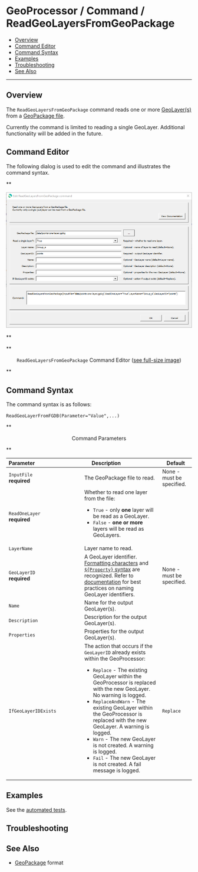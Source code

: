 # GeoProcessor / Command / ReadGeoLayersFromGeoPackage #

* [Overview](#overview)
* [Command Editor](#command-editor)
* [Command Syntax](#command-syntax)
* [Examples](#examples)
* [Troubleshooting](#troubleshooting)
* [See Also](#see-also)

-------------------------

## Overview ##

The `ReadGeoLayersFromGeoPackage` command reads one or more [GeoLayer(s)](../../introduction/introduction.md#geolayer)
from a [GeoPackage file](../../spatial-data-format-ref/GeoPackage/GeoPackage.md).

Currently the command is limited to reading a single GeoLayer.
Additional functionality will be added in the future.

## Command Editor ##

The following dialog is used to edit the command and illustrates the command syntax.

**<p style="text-align: center;">
![ReadGeoLayersFromGeoPackage](ReadGeoLayersFromGeoPackage.png)
</p>**

**<p style="text-align: center;">
`ReadGeoLayersFromGeoPackage` Command Editor (<a href="../ReadGeoLayersFromGeoPackage.png">see full-size image</a>)
</p>**

## Command Syntax ##

The command syntax is as follows:

```text
ReadGeoLayerFromFGDB(Parameter="Value",...)
```
**<p style="text-align: center;">
Command Parameters
</p>**

| **Parameter**&nbsp;&nbsp;&nbsp;&nbsp;&nbsp;&nbsp;&nbsp;&nbsp;&nbsp;&nbsp;&nbsp;&nbsp;&nbsp;&nbsp;&nbsp;&nbsp;&nbsp;&nbsp;&nbsp;&nbsp;&nbsp;&nbsp;&nbsp;&nbsp;&nbsp;&nbsp;&nbsp;&nbsp;&nbsp;&nbsp;&nbsp;&nbsp; | **Description** &nbsp;&nbsp;&nbsp;&nbsp;&nbsp;&nbsp;&nbsp;&nbsp;&nbsp;&nbsp;&nbsp;&nbsp;&nbsp;&nbsp;&nbsp;&nbsp;&nbsp;&nbsp;&nbsp;&nbsp;| **Default** |
| --------------|-----------------|----------------- |
| `InputFile`<br>**required** | The GeoPackage file to read. | None - must be specified. |
| `ReadOneLayer`<br>**required** | Whether to read one layer from the file:<ul><li>`True` - only **one** layer will be read as a GeoLayer.</li><li>`False` - **one or more** layers will be read as GeoLayers. |
| `LayerName` | Layer name to read. | |
| `GeoLayerID`<br>**required** | A GeoLayer identifier. [Formatting characters](../../introduction/introduction.md#geolayer-property-format-specifiers) and [`${Property}` syntax](../../introduction/introduction.md#geoprocessor-properties-property) are recognized. Refer to [documentation](../../best-practices/geolayer-identifiers.md) for best practices on naming GeoLayer identifiers. | None - must be specified. |
| `Name` | Name for the output GeoLayer(s). |
| `Description` | Description for the output GeoLayer(s). |
| `Properties` | Properties for the output GeoLayer(s). |
| `IfGeoLayerIDExists` | The action that occurs if the `GeoLayerID` already exists within the GeoProcessor:<ul><li>`Replace` - The existing GeoLayer within the GeoProcessor is replaced with the new GeoLayer. No warning is logged.</li><li>`ReplaceAndWarn` - The existing GeoLayer within the GeoProcessor is replaced with the new GeoLayer. A warning is logged.</li><li>`Warn` - The new GeoLayer is not created. A warning is logged.</li><li>`Fail` - The new GeoLayer is not created. A fail message is logged.</li></ul>| `Replace` |

## Examples ##

See the [automated tests](https://github.com/OpenWaterFoundation/owf-app-geoprocessor-python-test/tree/master/test/commands/ReadGeoLayersFromGeoPackage).

## Troubleshooting ##

## See Also ##

* [GeoPackage](../../spatial-data-format-ref/GeoPackage/GeoPackage.md) format

